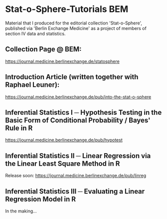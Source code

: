 # Stat-o-Sphere-Tutorials BEM

Material that I produced for the editorial collection 'Stat-o-Sphere', published via 'Berlin Exchange Medicine'
as a project of members of section IV data and statistics. 

## Collection Page @ BEM:
https://journal.medicine.berlinexchange.de/statosphere

## Introduction Article (written together with Raphael Leuner):
https://journal.medicine.berlinexchange.de/pub/into-the-stat-o-sphere

## Inferential Statistics I ─ Hypothesis Testing in the Basic Form of Conditional Probability / Bayes' Rule in R 

https://journal.medicine.berlinexchange.de/pub/hypotest

## Inferential Statistics II ─ Linear Regression via the Linear Least Square Method in R

Release soon:
https://journal.medicine.berlinexchange.de/pub/linreg

## Inferential Statistics III  ─  Evaluating a Linear Regression Model in R

In the making...
